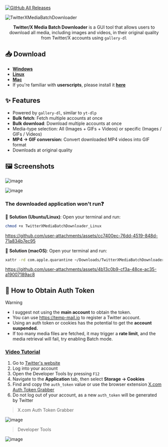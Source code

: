 [![GitHub All Releases](https://img.shields.io/github/downloads/afkarxyz/Twitter-X-Media-Batch-Downloader/total?style=for-the-badge)](https://github.com/afkarxyz/Twitter-X-Media-Batch-Downloader/releases)

![TwitterXMediaBatchDownloader](https://github.com/user-attachments/assets/354d7470-c01c-4aa6-9da1-ea6c42d27330)

<div align="center">
<b>Twitter/X Media Batch Downloader</b> is a GUI tool that allows users to download all media, including images and videos, in their original quality from Twitter/X accounts using <code>gallery-dl</code>
</div>

## 📥 Download

- [**Windows**](https://github.com/afkarxyz/Twitter-X-Media-Batch-Downloader/releases/download/v3.6/TwitterXMediaBatchDownloader_Windows.exe)
- [**Linux**](https://github.com/afkarxyz/Twitter-X-Media-Batch-Downloader/releases/download/v3.6/TwitterXMediaBatchDownloader_Linux)
- [**Mac**](https://github.com/afkarxyz/Twitter-X-Media-Batch-Downloader/releases/download/v3.6/TwitterXMediaBatchDownloader_Mac.app.zip)
- If you're familiar with **userscripts**, please install it [**here**](https://greasyfork.org/en/scripts/523157)

## ✨ Features

- Powered by `gallery-dl`, similar to `yt-dlp`
- **Bulk fetch**: Fetch multiple accounts at once
- **Bulk download**: Download multiple accounts at once
- Media-type selection: All (Images + GIFs + Videos) or specific (Images / GIFs / Videos)
- **MP4 → GIF conversion:** Convert downloaded MP4 videos into GIF format
- Downloads at original quality
  
## 🖼️ Screenshots

![image](https://github.com/user-attachments/assets/bae739f3-c6be-415f-8e9b-18cceae659f6)

![image](https://github.com/user-attachments/assets/a03ca334-779d-47d6-82dd-2edba28f5b76)

### The downloaded application won't run❓

🐧 **Solution (Ubuntu/Linux)**: Open your terminal and run:

```bash
chmod +x TwitterXMediaBatchDownloader_Linux
```
https://github.com/user-attachments/assets/cc7400ec-76dd-4519-848d-71a834b7ec95

🍎 **Solution (macOS)**: Open your terminal and run:

```bash
xattr -rd com.apple.quarantine ~/Downloads/TwitterXMediaBatchDownloader_Mac.app
```
https://github.com/user-attachments/assets/4b13c0b9-cf3a-48ce-ac35-a19007189ac8

## 🔑 How to Obtain Auth Token

> [!Warning]
> - I suggest not using the **main account** to obtain the token.
> - You can use https://temp-mail.io to register a Twitter account.
> - Using an auth token or cookies has the potential to get the **account suspended.**
> - If too many media files are fetched, it may trigger a **rate limit**, and the media retrieval will fail, try enabling Batch mode.

### [Video Tutorial](https://www.patreon.com/posts/how-to-obtain-127206894)

1. Go to [Twitter's website](https://www.x.com/)
2. Log into your account
3. Open the Developer Tools by pressing `F12`
4. Navigate to the **Application** tab, then select **Storage → Cookies**
5. Find and copy the `auth_token` value or use the browser extension [X.com Auth Token Grabber](https://github.com/afkarxyz/Twitter-X-Media-Batch-Downloader/releases/download/v1.0/X.com.Auth.Token.Grabber.zip)
6. Do not log out of your account, as a new `auth_token` will be generated by Twitter

> X.com Auth Token Grabber

![image](https://github.com/user-attachments/assets/4bf5f787-d34f-4259-837c-07a6432c4360)

> Developer Tools

![image](https://github.com/user-attachments/assets/8e81dd8f-f8be-4254-9cf6-cacfa97743e9)
